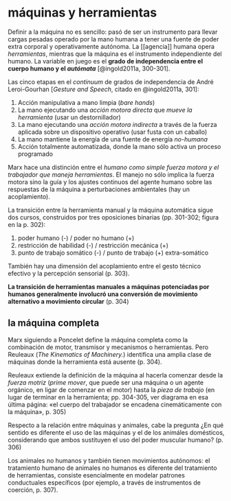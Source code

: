 # máquinas y herramientas
Definir a la máquina no es sencillo: pasó de ser un instrumento para llevar cargas pesadas operado por la mano humana a tener una fuente de poder extra corporal y operativamente autónoma. La [[agencia]] humana opera *herramientas*, mientras que la máquina es el instrumento independiente del humano. La variable en juego es el **grado de independencia entre el cuerpo humano y el *autómata*** [@ingold2011a, 300-301].

Las cinco etapas en el *continuum* de grados de independencia de André Leroi-Gourhan [*Gesture and Speech*, citado en @ingold2011a, 301]\:
 
1. Acción manipulativa a mano limpia (*bare hands*)
2. La mano ejecutando una *acción motora directa* que *mueve la herramienta* (usar un destornillador)
3. La mano ejecutando una *acción motora indirecta* a través de la fuerza aplicada sobre un dispositivo operativo (usar fusta con un caballo)
4. La mano mantiene la energía de una fuente de energía *no-humana*
5. Acción totalmente automatizada, donde la mano sólo activa un proceso programado 

Marx hace una distinción entre el *humano como simple fuerza motora y el trabajador que maneja herramientas*. El manejo no sólo implica la fuerza motora sino la guía y los ajustes continuos del agente humano sobre las respuestas de la máquina a perturbaciones ambientales (hay un acoplamiento).

La transición entre la herramienta manual y la máquina automática sigue dos cursos, construidos por tres oposiciones binarias (pp. 301-302; figura en la p. 302):

1. poder humano (-) / poder no humano (+)
2. restricción de habilidad (-) / restricción mecánica (+)
3.  punto de trabajo somático (-) / punto de trabajo (+) extra-somático

También hay una dimensión del acoplamiento entre el gesto técnico efectivo y la percepción sensorial (p. 303).

**La transición de herramientas manuales a máquinas potenciadas por humanos generalmente involucró una conversión de movimiento alternativo a movimiento circular** (p. 304)

## la máquina completa

Marx siguiendo a Poncelet define la máquina completa como la combinación de motor, transmisor y mecanismos o herramientas. Pero Reuleaux (*The Kinematics of Machinery.*) identifica una amplia clase de máquinas donde la herramienta está ausente (p. 304).

Reuleaux extiende la definición de la máquina al hacerla comenzar desde la *fuerza motriz* (*prime mover*, que puede ser una máquina o un agente orgánico, en ligar de comenzar en el motor) hasta la *pieza de trabajo* (en lugar de terminar en la herramienta; pp. 304-305, ver diagrama en esa última página: «el cuerpo del trabajador se encadena cinemáticamente con la máquina», p. 305)

Respecto a la relación entre máquinas y animales, cabe la pregunta ¿En qué sentido es diferente el uso de las máquinas y el de los animáles domésticos, considerando que ambos sustituyen el uso del poder muscular humano? (p. 306)

Los animales no humanos y también tienen movimientos autónomos: el tratamiento humano de animales no humanos es diferente del tratamiento de herramientas, consiste esencialmente en modelar patrones conductuales específicos (por ejemplo, a través de instrumentos de coerción, p. 307).
